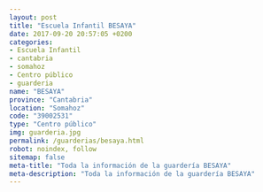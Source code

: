 ```yaml
---
layout: post
title: "Escuela Infantil BESAYA"
date: 2017-09-20 20:57:05 +0200
categories:
- Escuela Infantil
- cantabria
- somahoz
- Centro público
- guarderia
name: "BESAYA"
province: "Cantabria"
location: "Somahoz"
code: "39002531"
type: "Centro público"
img: guarderia.jpg
permalink: /guarderias/besaya.html
robot: noindex, follow
sitemap: false
meta-title: "Toda la información de la guardería BESAYA"
meta-description: "Toda la información de la guardería BESAYA"
---
```

